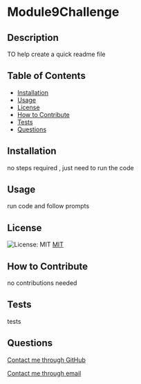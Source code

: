 # Module9Challenge

## Description

TO help create a quick readme file

## Table of Contents 

- [Installation](#installation)
- [Usage](#usage)
- [License](#license)
- [How to Contribute](#contribute)
- [Tests](#tests)
- [Questions](#questions)


## Installation

no steps required , just need to run the code

## Usage

run code and follow prompts


## License

![License: MIT](https://img.shields.io/badge/License-MIT-yellow.svg)
[MIT](https://opensource.org/licenses/MIT)

## How to Contribute

no contributions needed 

## Tests

tests

## Questions

[Contact me through GitHub](www.github.com/ConstantMotion1)

[Contact me through email](mailto:constan.fernando@hotmail.com)


